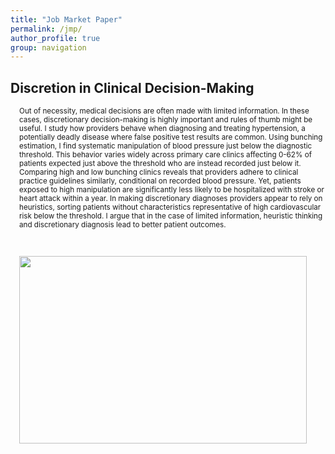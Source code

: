 ```yaml
---
title: "Job Market Paper"
permalink: /jmp/
author_profile: true
group: navigation
---
```


## Discretion in Clinical Decision-Making 

<div style="margin-left: 1em;">
<small> 
<p> Out of necessity, medical decisions are often made with limited information. In these cases, discretionary decision-making is highly important and rules of thumb might be useful. I study how providers behave when diagnosing and treating hypertension, a potentially deadly disease where false positive test results are common. Using bunching estimation, I find systematic manipulation of blood pressure just below the diagnostic threshold. This behavior varies widely across primary care clinics affecting 0-62% of patients expected just above the threshold who are instead recorded just below it. Comparing high and low bunching clinics reveals that providers adhere to clinical practice guidelines similarly, conditional on recorded blood pressure. Yet, patients exposed to high manipulation are significantly less likely to be hospitalized with stroke or heart attack within a year. In making discretionary diagnoses providers appear to rely on heuristics, sorting patients without characteristics representative of high cardiovascular risk below the threshold. I argue that in the case of limited information, heuristic thinking and discretionary diagnosis lead to better patient outcomes. </p>  
</small>
<br>
<p align="left">
  <img width="460" height="300" src="https://claireboone.github.io/files/website_bunching_diag.png"> 
</p>
